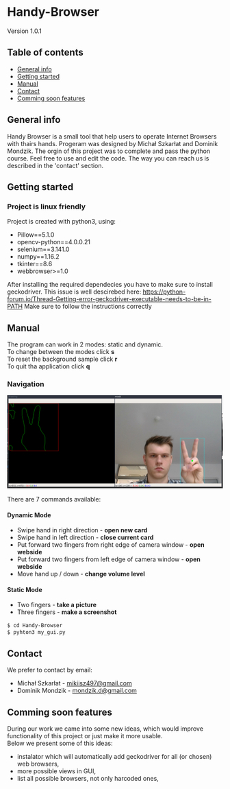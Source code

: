 # Handy-Browser
Version 1.0.1

## Table of contents
* [General info](#general-info)
* [Getting started](#getting-started)
* [Manual](#manual)
* [Contact](#contact)
* [Comming soon features](#comming-soon-features)

## General info
Handy Browser is a small tool that help users to operate Internet Browsers with thairs hands.
Progeram was designed by Michał Szkarłat and Dominik Mondzik.
The orgin of this project was to complete and pass the python course.
Feel free to use and edit the code.
The way you can reach us is described in the 'contact' section.
	
## Getting started
### Project is linux friendly
Project is created with python3, using:
* Pillow==5.1.0
* opencv-python==4.0.0.21
* selenium==3.141.0
* numpy==1.16.2
* tkinter==8.6
* webbrowser>=1.0

After installing the required dependecies you have to make sure to install geckodriver.
This issue is well descirebed here: https://python-forum.io/Thread-Getting-error-geckodriver-executable-needs-to-be-in-PATH
Make sure to follow the instructions correctly
	
## Manual
The program can work in 2 modes: static and dynamic. <br>
To change between the modes click <b>s</b> <br>
To reset the background sample click <b>r</b> <br>
To quit tha application click <b>q</b> 

### Navigation

![Demo mode](https://raw.githubusercontent.com/mikiisz/Handy-Browser/master/Screenshot%20from%202019-06-06%2009-58-34.png)

There are 7 commands available:
#### Dynamic Mode
* Swipe hand in right direction - <b>open new card</b>
* Swipe hand in left direction - <b>close current card</b>
* Put forward two fingers from right edge of camera window - <b>open webside</b>
* Put forward two fingers from left edge of camera window - <b>open webside</b>
* Move hand up / down - <b>change volume level </b>
#### Static Mode
* Two fingers - <b> take a picture </b>
* Three fingers - <b> make a screenshot </b>
```
$ cd Handy-Browser
$ pyhton3 my_gui.py
```

## Contact
We prefer to contact by email:
* Michał Szkarłat - mikiisz497@gmail.com
* Dominik Mondzik - mondzik.d@gmail.com

## Comming soon features
During our work we came into some new ideas, which would improve functionality of this project or just make it more usable.<br>
Below we present some of this ideas:<br>
* instalator which will automatically add geckodriver for all (or chosen) web browsers,
* more possible views in GUI,
* list all possible browsers, not only harcoded ones,
